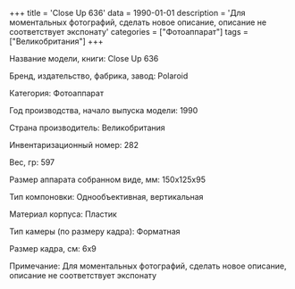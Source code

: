 +++
title = 'Close Up 636'
data = 1990-01-01
description = 'Для моментальных фотографий, сделать новое описание, описание не соответствует экспонату'
categories = ["Фотоаппарат"]
tags = ["Великобритания"]
+++

Название модели, книги: Close Up 636

Бренд, издательство, фабрика, завод: Polaroid

Категория: Фотоаппарат

Год производства, начало выпуска модели: 1990

Страна производитель: Великобритания

Инвентаризационный номер: 282

Вес, гр: 597

Размер аппарата  собранном виде, мм: 150x125x95

Тип компоновки: Однообъективная, вертикальная

Материал корпуса: Пластик

Тип камеры (по размеру кадра): Форматная

Размер кадра, см: 6х9

Примечание: Для моментальных фотографий, сделать новое описание, описание не соответствует экспонату

